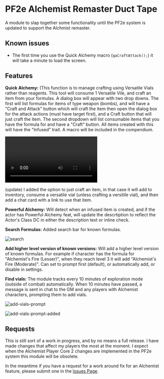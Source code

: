 # PF2e Alchemist Remaster Duct Tape

A module to slap together some functionality until the PF2e system is updated to support the Alchmist remaster.

## Known issues

- The first time you use the Quick Alchemy macro (`qaCraftAttack();`) it will take a minute to load the screen.

## Features

**Quick Alchemy:** (This function is to manage crafting using Versatile Vials rather than reagents. This tool will consume 1 Versatile Vile, and craft an item from your formulas. A dialog box will appear with two drop downs. The first will list formulas for items of type weapon (bombs), and will have a "Craft and Attack" button which will craft the item then open the dialog box for the attack actions (must have target first), and a Craft button that will just craft the item. The second dropdown will list consumable items that you have the formula for and have a "Craft" button. All items created with this will have the "Infused" trait. 
A macro will be included in the compendium. 

![Quick Alchemy example](https://github-production-user-asset-6210df.s3.amazonaws.com/7744795/395860170-a2bbca8f-5126-4e80-b67f-d11c5c4de416.webm)

(update) I added the option to just craft an item, in that case it will add to inventory, consume a versatile vial (unless crafting a versitile vial), and then add a chat card with a link to use that item. 

**Powerful Alchemy:** Will detect when an infused item is created, and if the actor has Powerful Alchemy feat, will update the descrtiption to reflect the Actor's Class DC in either the description text or inline check. 

**Search Formulas:** Added search bar for known formulas.

![search](https://github.com/user-attachments/assets/7323ddf2-a013-4f41-b9e8-93abfb63f92e)

**Add higher level version of known versions:** Will add a higher level version of known formulas. For example if character has the formula for "Alchemist's Fire (Lesser)", when they reach level 3 it will add "Alchemist's Fire (Moderate)". Can set to prompt first (default), or automatically add, or disable in settings. 

**Find vials:** The module tracks every 10 minutes of exploration mode (outside of combat) automatically. When 10 minutes have passed, a message is sent in chat to the GM and any players with Alchemist characters, prompting them to add vials. 

![add-vials-prompt](https://github.com/user-attachments/assets/bda0c639-0281-4949-aeea-5546abccb100)

![add-vials-prompt-added](https://github.com/user-attachments/assets/f77364cd-8c2a-4a41-ba6d-8cca8416007a)


## Requests

This is still sort of a work in progress, and by no means a full release. I have made changes that affect my players the most at the moment. I expect when the Alchemist Player Core 2 changes are implemented in the PF2e system this module will be obsolete. 

In the meantime if you have a request for a work around fix for an Alchemist feature, please submit one in the [Issues Page](https://github.com/thejoester/pf2e-alchemist-remaster-ducttape/issues). 
